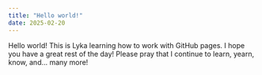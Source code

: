 ```yaml
---
title: "Hello world!"
date: 2025-02-20
---
```

Hello world! This is Lyka learning how to work with GitHub pages. I hope you have a great rest of the day! Please pray that I continue to learn, yearn, know, and... many more!
